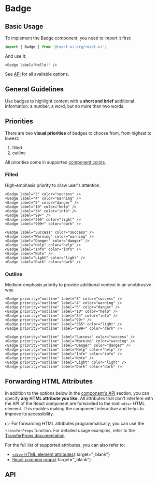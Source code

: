 # Badge

## Basic Usage

To implement the Badge component, you need to import it first:

```js
import { Badge } from '@react-ui-org/react-ui';
```

And use it:

```docoff-react-preview
<Badge label="Hello!" />
```

See [API](#api) for all available options.

## General Guidelines

Use badges to highlight content with a **short and brief** additional
information: a number, a word, but no more than two words.

## Priorities

There are two **visual priorities** of badges to choose from, from highest to
lowest:

1. filled
2. outline

All priorities come in supported
[component colors](/docs/foundation/colors#component-colors).

### Filled

High-emphasis priority to draw user's attention.

```docoff-react-preview
<Badge label="3" color="success" />
<Badge label="4" color="warning" />
<Badge label="5" color="danger" />
<Badge label="10" color="help" />
<Badge label="34" color="info" />
<Badge label="99+" />
<Badge label="365" color="light" />
<Badge label="999+" color="dark" />
```

```docoff-react-preview
<Badge label="Success" color="success" />
<Badge label="Warning" color="warning" />
<Badge label="Danger" color="danger" />
<Badge label="Help" color="help" />
<Badge label="Info" color="info" />
<Badge label="Note" />
<Badge label="Light" color="light" />
<Badge label="Dark" color="dark" />
```

### Outline

Medium-emphasis priority to provide additional context in an unobtrusive way.

```docoff-react-preview
<Badge priority="outline" label="3" color="success" />
<Badge priority="outline" label="4" color="warning" />
<Badge priority="outline" label="5" color="danger" />
<Badge priority="outline" label="10" color="help" />
<Badge priority="outline" label="34" color="info" />
<Badge priority="outline" label="99+" />
<Badge priority="outline" label="365" color="light" />
<Badge priority="outline" label="999+" color="dark" />
```

```docoff-react-preview
<Badge priority="outline" label="Success" color="success" />
<Badge priority="outline" label="Warning" color="warning" />
<Badge priority="outline" label="Danger" color="danger" />
<Badge priority="outline" label="Help" color="help" />
<Badge priority="outline" label="Info" color="info" />
<Badge priority="outline" label="Note" />
<Badge priority="outline" label="Light" color="light" />
<Badge priority="outline" label="Dark" color="dark" />
```

## Forwarding HTML Attributes

In addition to the options below in the [component's API](#api) section, you
can specify **any HTML attribute you like.** All attributes that don't interfere
with the API of the React component are forwarded to the root `<div>` HTML
element. This enables making the component interactive and helps to improve
its accessibility.

👉 For forwarding HTML attributes programmatically, you can use the `transferProps` function. For detailed usage examples, refer to the [TransferProps documentation](/src/docs/js-helpers/transferProps.md).

For the full list of supported attributes, you can also refer to:

- [`<div>` HTML element attributes][div-attributes]{:target="_blank"}
- [React common props]{:target="_blank"}


## API

<docoff-react-props src="/components/Badge/Badge.jsx" />

[div-attributes]: https://developer.mozilla.org/en-US/docs/Web/HTML/Element/div#attributes
[React common props]: https://react.dev/reference/react-dom/components/common#common-props
